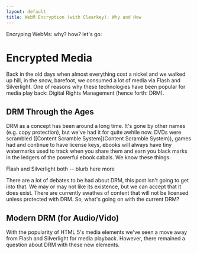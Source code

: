 ```yaml
---
layout: default
title: WebM Encryption (with Clearkey): Why and How
---
```


Encryping WebMs: why? how? let's go:

# Encrypted Media

Back in the old days when almost everything cost a nickel and we walked up hill, in the snow, barefoot, we consumed a lot of media via Flash and Silverlight. One of reasons why these technologies have been popular for media play back: Digital Rights Management (hence forth: DRM).

## DRM Through the Ages

DRM as a concept has been around a long time. It's gone by other names (e.g. copy protection), but we've had it for quite awhile now. DVDs were scrambled ([Content Scramble System](Content Scramble System)), games had and continue to have license keys, ebooks will always have tiny watermarks used to track when you share them and earn you black marks in the ledgers of the powerful ebook cabals. We know these things.

Flash and Silverlight both -- blurb here more

There are a lot of debates to be had about DRM, this post isn't going to get into that. We may or may not like its existence, but we can accept that it does exist. There are currently swathes of content that will not be licensed unless protected with DRM. So, what's going on with the current DRM?

## Modern DRM (for Audio/Vido)

With the popularity of HTML 5's media elements we've seen a move away from Flash and Silverlight for media playback. However, there remained a question about DRM with these new elements.
